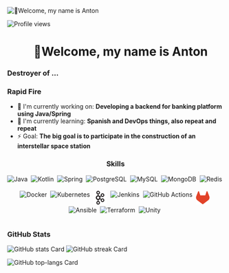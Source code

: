 ![👋Welcome, my name is Anton](https://ibb.org.ru/images/2025/02/01/sd3-turbo_679d77b9ee8a6d0f98795d10.png)

![Profile views](https://komarev.com/ghpvc/?username=GitLobanov&label=Profile%20views&color=0e75b6&style=flat)

<div id="toc">
  <ul align="center" style="list-style: none">
    <summary>
      <h1>
        👋Welcome, my name is Anton
      </h1>
    </summary>
  </ul>
</div>

 **<h3 align="left">Destroyer of ...</h3>**

**<h3 align="left">Rapid Fire</h3>**

- 💼 I'm currently working on: **Developing a backend for banking platform using Java/Spring**
- 🌱 I'm currently learning: **Spanish and DevOps things, also repeat and repeat**
- ⚡ Goal: **The big goal is to participate in the construction of an interstellar space station**

 **<h3 align="center">Skills</h3>**

<div style="display: flex; flex-wrap: wrap; gap: 4px; justify-content: center;">
  <img src="https://img.shields.io/badge/Java-007396?logo=java&logoColor=white" height="32" alt="Java" style="margin-right: 4px"> 
  <img src="https://img.shields.io/badge/Kotlin-7F52FF?logo=kotlin&logoColor=white" height="32" alt="Kotlin" style="margin-right: 4px"> 
  <img src="https://img.shields.io/badge/Spring-6DB33F?logo=spring&logoColor=white" height="32" alt="Spring" style="margin-right: 4px">
  <img src="https://img.shields.io/badge/PostgreSQL-316192?logo=postgresql&logoColor=white" height="32" alt="PostgreSQL" style="margin-right: 4px"> 
  <img src="https://img.shields.io/badge/MySQL-4479A1?logo=mysql&logoColor=white" height="32" alt="MySQL" style="margin-right: 4px"> 
  <img src="https://img.shields.io/badge/MongoDB-4EA94B?logo=mongodb&logoColor=white" height="32" alt="MongoDB" style="margin-right: 4px"> 
  <img src="https://img.shields.io/badge/Redis-DC382D?logo=redis&logoColor=white" height="32" alt="Redis" style="margin-right: 4px"> 
  <img src="https://img.shields.io/badge/Docker-2496ED?logo=docker&logoColor=white" height="32" alt="Docker" style="margin-right: 4px"> 
  <img src="https://img.shields.io/badge/Kubernetes-326CE5?logo=kubernetes&logoColor=white" height="32" alt="Kubernetes" style="margin-right: 4px"> 
  <img src="https://github.com/devicons/devicon/blob/master/icons/apachekafka/apachekafka-original.svg" height="32" alt="Kafka" style="margin-right: 4px"> 
  <img src="https://img.shields.io/badge/Jenkins-D24939?logo=jenkins&logoColor=white" height="32" alt="Jenkins" style="margin-right: 4px"> 
  <img src="https://img.shields.io/badge/GitHub_Actions-2088FF?logo=github-actions&logoColor=white" height="32" alt="GitHub Actions" style="margin-right: 4px"> 
  <img src="https://github.com/devicons/devicon/blob/master/icons/gitlab/gitlab-plain.svg" height="32" alt="GitLab CI" style="margin-right: 4px"> 
  <img src="https://img.shields.io/badge/Ansible-EE0000?logo=ansible&logoColor=white" height="32" alt="Ansible" style="margin-right: 4px"> 
  <img src="https://img.shields.io/badge/Terraform-623CE4?logo=terraform&logoColor=white" height="32" alt="Terraform" style="margin-right: 4px"> 
  <img src="https://img.shields.io/badge/Unity-000000?logo=unity&logoColor=white" height="32" alt="Unity" style="margin-right: 4px">
</div>

 **<h3 align="left">GitHub Stats</h3>**

<p align="left">
  <img width="48%" src="https://github-readme-stats.vercel.app/api?username=GitLobanov&theme=react&hide_title=false&hide_rank=false&show_icons=false&include_all_commits=false&count_private=true&line_height=23" alt="GitHub stats Card" />
  <img width="48%" src="https://streak-stats.demolab.com/?user=GitLobanov&theme=react&hide_border=false&date_format=M+j%5B%2C+Y%5D&mode=daily&hide_total_contributions=false&hide_current_streak=false&hide_longest_streak=false&card_height=200" alt="GitHub streak Card" />
</p>

<p align="left">
  <img width="48%" src="https://github-readme-stats.vercel.app/api/top-langs?username=GitLobanov&theme=react&hide_title=false&layout=compact&langs_count=6&hide_progress=false&card_width=400" alt="GitHub top-langs Card" />
</p>
